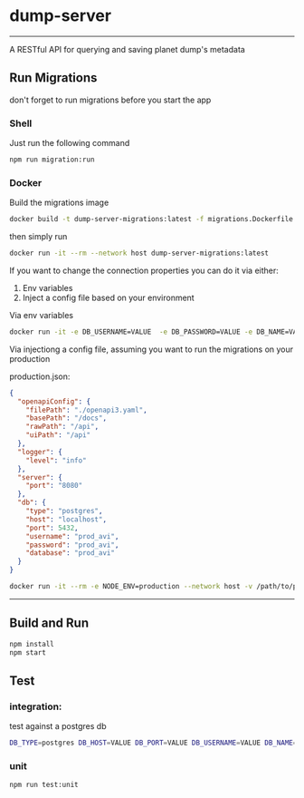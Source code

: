 # dump-server

----------------------------------------

A RESTful API for querying and saving planet dump's metadata


## Run Migrations
don't forget to run migrations before you start the app

### Shell

Just run the following command

```sh
npm run migration:run
```

### Docker
Build the migrations image

```sh
docker build -t dump-server-migrations:latest -f migrations.Dockerfile .
```

then simply run

```sh
docker run -it --rm --network host dump-server-migrations:latest
```

If you want to change the connection properties you can do it via either:
1. Env variables
2. Inject a config file based on your environment


Via env variables
```sh
docker run -it -e DB_USERNAME=VALUE  -e DB_PASSWORD=VALUE -e DB_NAME=VALUE -e DB_TYPE=VALUE -e DB_HOST=VALUE -e DB_PORT=VALUE --rm --network host dump-server-migrations:latest
```

Via injectiong a config file, assuming you want to run the migrations on your production

production.json:
```json
{
  "openapiConfig": {
    "filePath": "./openapi3.yaml",
    "basePath": "/docs",
    "rawPath": "/api",
    "uiPath": "/api"
  },
  "logger": {
    "level": "info"
  },
  "server": {
    "port": "8080"
  },
  "db": {
    "type": "postgres",
    "host": "localhost",
    "port": 5432,
    "username": "prod_avi",
    "password": "prod_avi",
    "database": "prod_avi"
  }
}
```
```sh
docker run -it --rm -e NODE_ENV=production --network host -v /path/to/proudction.json:/usr/app/config/production.json dump-server-migrations:latest
```
-------------------------------------------------------

## Build and Run

```sh
npm install
npm start
```
## Test
### integration:
test against a postgres db

```sh
DB_TYPE=postgres DB_HOST=VALUE DB_PORT=VALUE DB_USERNAME=VALUE DB_NAME=VALUE DB_PASSWORD=VALUE npm run test:integration
```

### unit
```sh
npm run test:unit
```